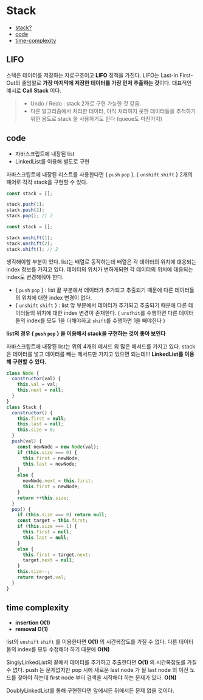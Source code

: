 # Stack

- [stack?](#LIFO)
- [code](#code)
- [time-complexity](#time-complexity)

## LIFO
스택은 데이터를 저장하는 자료구조이고 **LIFO** 정책을 가진다. LIFO는 Last-In First-Out의 줄임말로 **가장 마지막에 저장한 데이터를 가장 먼저 추출하는 것**이다. 대표적인 예시로 **Call Stack** 이다. 

> - Undo / Redo : stack 2개로 구현 가능한 것 같음.
> - 다른 알고리즘에서 처리한 데이터, 아직 처리하지 못한 데이터들을 추적하기 위한 용도로 stack 을 사용하기도 한다 (queue도 마찬가지)
## code
- 자바스크립트에 내장된 list
- LinkedList를 이용해 별도로 구현

자바스크립트에 내장된 리스트를 사용한다면 { `push` `pop` }, { `unshift` `shift` } 2개의 페어로 각각 stack을 구현할 수 있다.
```js
const stack = [];

stack.push(1);
stack.push(2);
stack.pop(); // 2
```
```js
const stack = [];

stack.unshift(1);
stack.unshift(2);
stack.shift(); // 2
```

생각해야할 부분이 있다. list는 배열로 동작하는데 배열은 각 데이터의 위치에 대응되는 index 정보를 가지고 있다. 데이터의 위치가 변하게되면 각 데이터의 위치에 대응되는 index도 변경해줘야 한다.

- { `push` `pop` } : list 끝 부분에서 데이터가 추가되고 추출되기 때문에 다른 데이터들의 위치에 대한 index 변경이 없다.
- { `unshift` `shift` } : list 앞 부분에서 데이터가 추가되고 추출되기 때문에 다른 데이터들의 위치에 대한 index 변경이 존재한다. ( `unsfhit`를 수행하면 다른 데이터들의 index를 모두 1을 더해야하고 `shift`를 수행하면 1을 빼야한다 )

**list의 경우 { `push` `pop` } 을 이용해서 stack을 구현하는 것이 좋아 보인다**

자바스크립트에 내장된 list는 위의 4개의 메서드 외 많은 메서드를 가지고 있다. stack은 데이터를 넣고 데이터를 빼는 메서드만 가지고 있으면 되는데!!! **LinkedList를 이용해 구현할 수 있다.**

```js
class Node {
  constructor(val) {
    this.val = val;
    this.next = null;
  }
}
class Stack {
  constructor() {
    this.first = null;
    this.last = null;
    this.size = 0;
  }
  push(val) {
    const newNode = new Node(val);
    if (this.size === 0) {
      this.first = newNode;
      this.last = newNode;
    }
    else {
      newNode.next = this.first;
      this.first = newNode;
    }
    return ++this.size;
  }
  pop() {
    if (this.size === 0) return null;
    const target = this.first;
    if (this.size === 1) {
      this.first = null;
      this.last = null;
    }
    else {
      this.first = target.next;
      target.next = null;
    }
    this.size--;
    return target.val;
  }
}
```
## time complexity
- **insertion O(1)**
- **removal O(1)**

list의 `unshift` `shift` 를 이용한다면 **O(1)** 의 시간복잡도를 가질 수 없다. 다른 데이터들의 index를 모두 수정해야 하기 때문에 **O(N)** 

SinglyLinkedList의 끝에서 데이터를 추가하고 추출한다면 **O(1)** 의 시간복잡도를 가질 수 없다. push 는 문제없지만 pop 시에 새로운 last node 가 될 last node 의 이전 노드를 찾아야 하는데 first node 부터 검색을 시작해야 하는 문제가 있다. **O(N)**

DoublyLinkedList를 통해 구현한다면 앞에서든 뒤에서든 문제 없을 것이다.